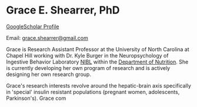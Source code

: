 # Grace E. Shearrer, PhD

[GoogleScholar Profile](https://scholar.google.com/citations?user=34Ges_MAAAAJ&hl=en)

Email: grace.shearrer@gmail.com

Grace is Research Assistant Professor at the University of North Carolina at Chapel Hill working with Dr. Kyle Burger in the Neuropsychology of Ingestive Behavior Laboratory [NIBL](https://niblunc.org/) within the [Department of Nutrition](https://sph.unc.edu/nutr/unc-nutrition/).  She is currently developing her own program of research and is actively designing her own research group. 

Grace's research interests revolve around the hepatic-brain axis specifically in 'special' insulin resistant populations (pregnant women, adolescents, Parkinson's). Grace com
<!--stackedit_data:
eyJoaXN0b3J5IjpbNDE3MTc4MDA0LC03NzY1MzIxNTNdfQ==
-->